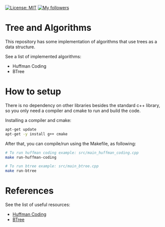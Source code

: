[![License: MIT](https://img.shields.io/badge/License-MIT-success.svg)](https://opensource.org/licenses/MIT)
[![My followers](https://img.shields.io/github/followers/raulpy271?style=social)](https://github.com/raulpy271)

# Tree and Algorithms

This repository has some implementation of algorithms that use trees as a data structure.

See a list of implemented algorithms:

 - Huffman Coding
 - BTree

# How to setup

There is no dependency on other libraries besides the standard c++ library, so you only need a compiler and cmake to run and build the code.

Installing a compiler and cmake:

```sh
apt-get update
apt-get -y install g++ cmake 
```

After that, you can compile/run using the Makefile, as following:

```sh
# To run huffman coding example: src/main_huffman_coding.cpp
make run-huffman-coding

# To run btree example: src/main_btree.cpp
make run-btree 
```

# References

See the list of useful resources:

- [Huffman Coding](https://en.wikipedia.org/wiki/Huffman_coding)
- [BTree](https://en.wikipedia.org/wiki/B-tree)
